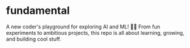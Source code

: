 # fundamental
A new coder's playground for exploring AI and ML! 🤖✨ From fun experiments to ambitious projects, this repo is all about learning, growing, and building cool stuff.
